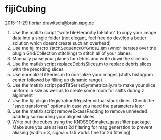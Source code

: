 # fijiCubing

2015-11-29
florian.drawitsch@brain.mpg.de

1. Use the matlab script "writeTileHierarchyToFlat.m" to copy your image data into a single folder (not elegant, feel free do develop a better solution which doesnt create such an overhead)
2. Use the fiji macro stitchSequenceOfGrids2.ijm (which iterates over the plugin Grid/Collection stitching) to stitch all of your planes.
3. Manually parse your planes for debris and write down the slice ids
4. Use the matlab script replaceDebrisSlices.m to replace debris slices with the preceding slices
5. Use normalizeTifSeries.m to normalize your images (shifts histogram center followed by filling up dynamic range)
6. Use the matlab script padTifSeriesSymmetrically.m to make your slice uniform in size as well as to create some room for shifts during z alginment
7. Use the fiji plugin Registration/Register virtual stack slices. Check the "save transforms" options in case you need the parameters later
8. Use the matlab script removeExcessPadding to remove unneeded padding surrounding your aligned slices.
9. Write out the cubes using the KNOSSOSmaker_gaussfilter package. Make sure you use at least 2d filtering for mag generation to prevent aliasing (width = 3, sigma = 0.5 works fine for 2d filtering)
